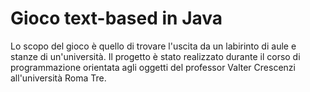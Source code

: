# Gioco text-based in Java

Lo scopo del gioco è quello di trovare l'uscita da un labirinto di aule e stanze di un'università.
Il progetto è stato realizzato durante il corso di programmazione orientata agli oggetti del professor Valter Crescenzi all'università Roma Tre.
